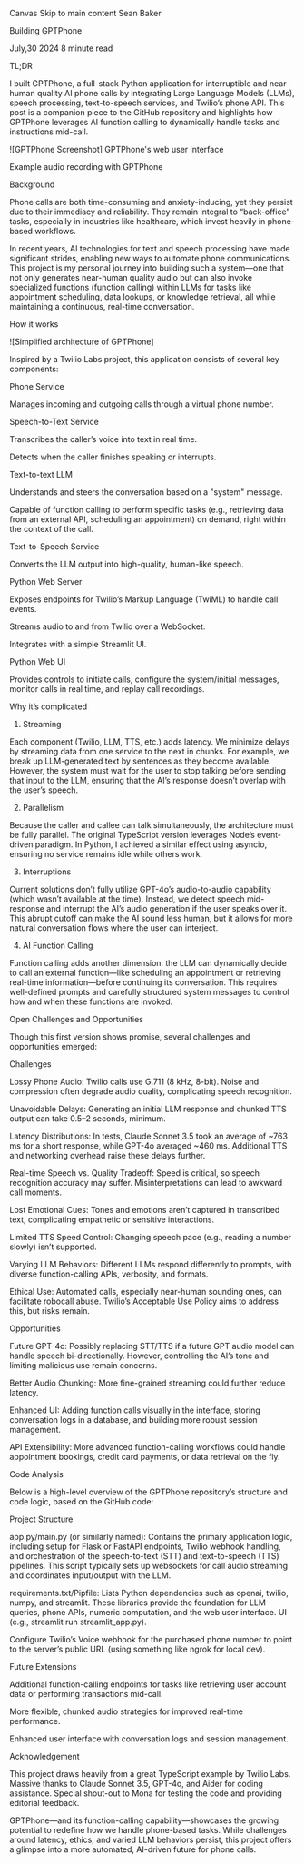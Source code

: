 Canvas Skip to main content
Sean Baker


Building GPTPhone

July,30 2024
8 minute read

TL;DR

I built GPTPhone, a full-stack Python application for interruptible and near-human quality AI phone calls by integrating Large Language Models (LLMs), speech processing, text-to-speech services, and Twilio’s phone API. This post is a companion piece to the GitHub repository and highlights how GPTPhone leverages AI function calling to dynamically handle tasks and instructions mid-call.

![GPTPhone Screenshot]
GPTPhone's web user interface

Example audio recording with GPTPhone

Background

Phone calls are both time-consuming and anxiety-inducing, yet they persist due to their immediacy and reliability. They remain integral to “back-office” tasks, especially in industries like healthcare, which invest heavily in phone-based workflows.

In recent years, AI technologies for text and speech processing have made significant strides, enabling new ways to automate phone communications. This project is my personal journey into building such a system—one that not only generates near-human quality audio but can also invoke specialized functions (function calling) within LLMs for tasks like appointment scheduling, data lookups, or knowledge retrieval, all while maintaining a continuous, real-time conversation.

How it works

![Simplified architecture of GPTPhone]

Inspired by a Twilio Labs project, this application consists of several key components:

Phone Service

Manages incoming and outgoing calls through a virtual phone number.

Speech-to-Text Service

Transcribes the caller’s voice into text in real time.

Detects when the caller finishes speaking or interrupts.

Text-to-text LLM

Understands and steers the conversation based on a "system" message.

Capable of function calling to perform specific tasks (e.g., retrieving data from an external API, scheduling an appointment) on demand, right within the context of the call.

Text-to-Speech Service

Converts the LLM output into high-quality, human-like speech.

Python Web Server

Exposes endpoints for Twilio’s Markup Language (TwiML) to handle call events.

Streams audio to and from Twilio over a WebSocket.

Integrates with a simple Streamlit UI.

Python Web UI

Provides controls to initiate calls, configure the system/initial messages, monitor calls in real time, and replay call recordings.

Why it’s complicated

1. Streaming

Each component (Twilio, LLM, TTS, etc.) adds latency. We minimize delays by streaming data from one service to the next in chunks. For example, we break up LLM-generated text by sentences as they become available. However, the system must wait for the user to stop talking before sending that input to the LLM, ensuring that the AI’s response doesn’t overlap with the user’s speech.

2. Parallelism

Because the caller and callee can talk simultaneously, the architecture must be fully parallel. The original TypeScript version leverages Node’s event-driven paradigm. In Python, I achieved a similar effect using asyncio, ensuring no service remains idle while others work.

3. Interruptions

Current solutions don’t fully utilize GPT-4o’s audio-to-audio capability (which wasn’t available at the time). Instead, we detect speech mid-response and interrupt the AI’s audio generation if the user speaks over it. This abrupt cutoff can make the AI sound less human, but it allows for more natural conversation flows where the user can interject.

4. AI Function Calling

Function calling adds another dimension: the LLM can dynamically decide to call an external function—like scheduling an appointment or retrieving real-time information—before continuing its conversation. This requires well-defined prompts and carefully structured system messages to control how and when these functions are invoked.

Open Challenges and Opportunities

Though this first version shows promise, several challenges and opportunities emerged:

Challenges

Lossy Phone Audio: Twilio calls use G.711 (8 kHz, 8-bit). Noise and compression often degrade audio quality, complicating speech recognition.

Unavoidable Delays: Generating an initial LLM response and chunked TTS output can take 0.5–2 seconds, minimum.

Latency Distributions: In tests, Claude Sonnet 3.5 took an average of ~763 ms for a short response, while GPT-4o averaged ~460 ms. Additional TTS and networking overhead raise these delays further.

Real-time Speech vs. Quality Tradeoff: Speed is critical, so speech recognition accuracy may suffer. Misinterpretations can lead to awkward call moments.

Lost Emotional Cues: Tones and emotions aren’t captured in transcribed text, complicating empathetic or sensitive interactions.

Limited TTS Speed Control: Changing speech pace (e.g., reading a number slowly) isn’t supported.

Varying LLM Behaviors: Different LLMs respond differently to prompts, with diverse function-calling APIs, verbosity, and formats.

Ethical Use: Automated calls, especially near-human sounding ones, can facilitate robocall abuse. Twilio’s Acceptable Use Policy aims to address this, but risks remain.

Opportunities

Future GPT-4o: Possibly replacing STT/TTS if a future GPT audio model can handle speech bi-directionally. However, controlling the AI’s tone and limiting malicious use remain concerns.

Better Audio Chunking: More fine-grained streaming could further reduce latency.

Enhanced UI: Adding function calls visually in the interface, storing conversation logs in a database, and building more robust session management.

API Extensibility: More advanced function-calling workflows could handle appointment bookings, credit card payments, or data retrieval on the fly.

Code Analysis

Below is a high-level overview of the GPTPhone repository’s structure and code logic, based on the GitHub code:

Project Structure

app.py/main.py (or similarly named): Contains the primary application logic, including setup for Flask or FastAPI endpoints, Twilio webhook handling, and orchestration of the speech-to-text (STT) and text-to-speech (TTS) pipelines. This script typically sets up websockets for call audio streaming and coordinates input/output with the LLM.

requirements.txt/Pipfile: Lists Python dependencies such as openai, twilio, numpy, and streamlit. These libraries provide the foundation for LLM queries, phone APIs, numeric computation, and the web user interface.
UI (e.g., streamlit run streamlit_app.py).

Configure Twilio’s Voice webhook for the purchased phone number to point to the server’s public URL (using something like ngrok for local dev).

Future Extensions

Additional function-calling endpoints for tasks like retrieving user account data or performing transactions mid-call.

More flexible, chunked audio strategies for improved real-time performance.

Enhanced user interface with conversation logs and session management.

Acknowledgement

This project draws heavily from a great TypeScript example by Twilio Labs. Massive thanks to Claude Sonnet 3.5, GPT-4o, and Aider for coding assistance. Special shout-out to Mona for testing the code and providing editorial feedback.

GPTPhone—and its function-calling capability—showcases the growing potential to redefine how we handle phone-based tasks. While challenges around latency, ethics, and varied LLM behaviors persist, this project offers a glimpse into a more automated, AI-driven future for phone calls.

